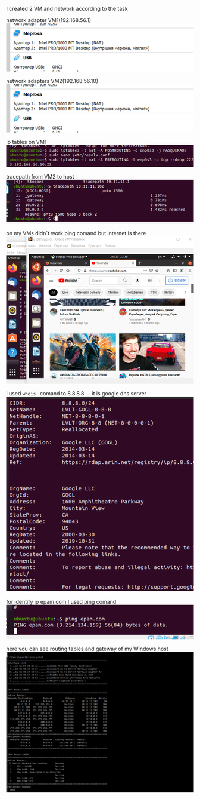 I created 2 VM and network according to the task

network adapter VM1(192.168.56.1)
![](2.png)

network adapters VM2(192.168.56.10)
![](2.png)


ip tables on VM1
![](3.png)


tracepath from VM2 to host 
![](4.png)

on my VMs didn`t work ping comand but internet is there 
![](5.png) 

i used `whois ` comand to  8.8.8.8  -- it is google dns server
![](6.png)

for identify  ip epam.com I used ping comand 
![](7.png)


here you can see routing tables and gateway of my Windows host
![](8.png)